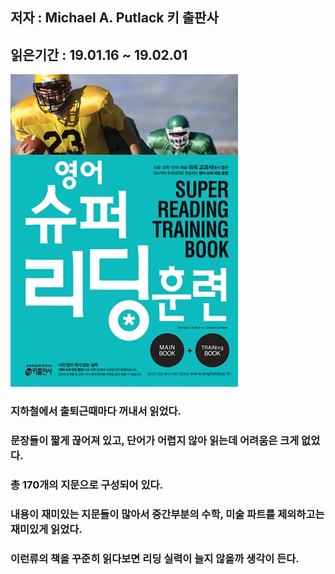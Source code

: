## 저자 : Michael A. Putlack 키 출판사

## 읽은기간 : 19.01.16 ~ 19.02.01

![Smithsonian Image](../../public/images/books-images/superreadingtraining.jpg)

### 지하철에서 출퇴근때마다 꺼내서 읽었다.

### 문장들이 짧게 끊어져 있고, 단어가 어렵지 않아 읽는데 어려움은 크게 없었다.

### 총 170개의 지문으로 구성되어 있다.

### 내용이 재미있는 지문들이 많아서 중간부분의 수학, 미술 파트를 제외하고는 재미있게 읽었다.

### 이런류의 책을 꾸준히 읽다보면 리딩 실력이 늘지 않을까 생각이 든다.
